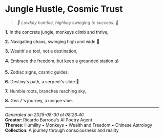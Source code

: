 # Jungle Hustle, Cosmic Trust

> *🐒 Lowkey humble, highkey swinging to success. 🤑*

**1.** In the concrete jungle, monkeys climb and thrive,


**2.** Navigating chaos, swinging high and wide.🐒


**3.** Wealth's a tool, not a destination,


**4.** Embrace the freedom, but keep a grounded station.💰


**5.** Zodiac signs, cosmic guides,


**6.** Destiny's path, a serpent's slide.🐉


**7.** Humble roots, branches reaching sky,


**8.** Gen Z's journey, a unique vibe.



---

*Generated on 2025-08-30 at 08:26:40*  
**Creator**: Ricardo Barroca's AI Poetry Agent  
**Themes**: Humility • Monkeys • Wealth and Freedom • Chinese Astrology  
**Collection**: A journey through consciousness and reality